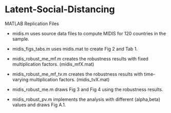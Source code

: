 # Latent-Social-Distancing

MATLAB Replication Files

 - midis.m uses source data files to compute MIDIS
   for 120 countries in the sample.

 - midis_figs_tabs.m uses midis.mat to create Fig 2 
   and Tab 1.

 - midis_robust_me_mf.m creates the robustness results
   with fixed multiplication factors. (midis_mfX.mat)

 - midis_robust_me_mf_tv.m creates the robustness results
   with time-varying multiplication factors. (midis_tvX.mat)

 - midis_robust_me.m draws Fig 3 and Fig 4 using the 
   robustness results.

 - midis_robust_pv.m implements the analysis with 
   different (alpha,beta) values and draws Fig A.1.
